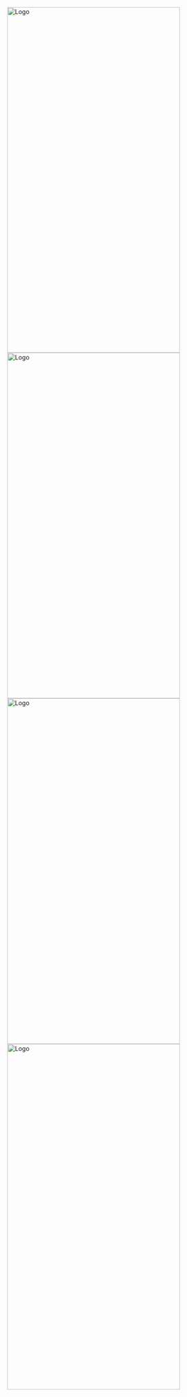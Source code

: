 <div>
      <img src="https://github.com/piyushbansal210/rickmorty/blob/master/images/Screenshot_1681467313.png" alt="Logo" width="400" height="800">
      <img src="https://github.com/piyushbansal210/rickmorty/blob/master/images/Screenshot_1681467337.png" alt="Logo" width="400" height="800">
      <img src="https://github.com/piyushbansal210/rickmorty/blob/master/images/Screenshot_1681467344.png" alt="Logo" width="400" height="800">
      <img src="https://github.com/piyushbansal210/rickmorty/blob/master/images/Screenshot_1681474920.png" alt="Logo" width="400" height="800">

</div>
